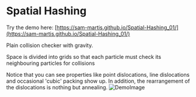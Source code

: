 # Spatial Hashing

Try the demo here: [https://sam-martis.github.io/Spatial-Hashing_01/](https://sam-martis.github.io/Spatial-Hashing_01/)

Plain collision checker with gravity.

Space is divided into grids so that each particle must check its neighbouring particles for collisions

Notice that you can see properties like point dislocations, line dislocations and occasional 'cubic' packing show up. In addition, the rearrangement of the dislocations is nothing but annealing.
![DemoImage](https://github.com/user-attachments/assets/7d8cc525-3fb3-4988-9a6e-767ac16814ad)
